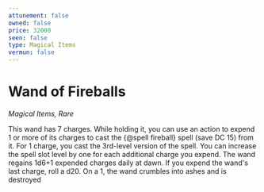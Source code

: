 ```yaml
---
attunement: false
owned: false
price: 32000
seen: false
type: Magical Items
vermun: false
---
```

# Wand of Fireballs

*Magical Items, Rare*

This wand has 7 charges. While holding it, you can use an action to expend 1 or more of its charges to cast the {@spell fireball} spell (save DC 15) from it. For 1 charge, you cast the 3rd-level version of the spell. You can increase the spell slot level by one for each additional charge you expend. The wand regains 1d6+1 expended charges daily at dawn. If you expend the wand's last charge, roll a d20. On a 1, the wand crumbles into ashes and is destroyed